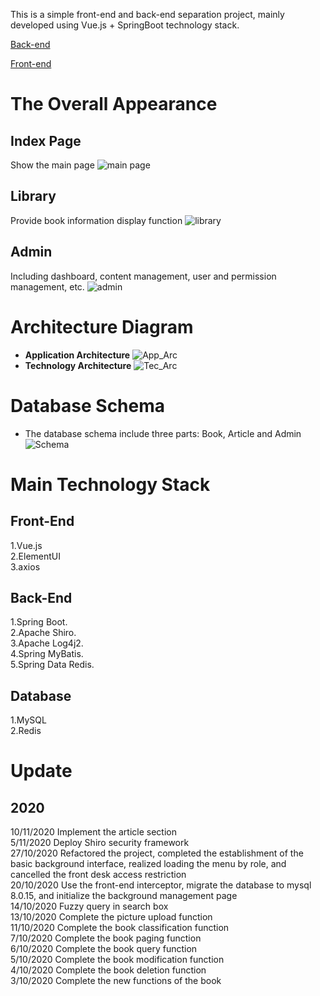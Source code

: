 This is a simple front-end and back-end separation project, mainly developed using Vue.js + SpringBoot technology stack.


[Back-end](https://github.com/diandian2710/Library_Spring-Boot)

[Front-end](https://github.com/diandian2710/Library_Vue)



# The Overall Appearance

## Index Page
Show the main page
![main page](https://raw.githubusercontent.com/diandian2710/markdown-photos/main/Blog/main%20page.png)


## Library

Provide book information display function
![library](https://raw.githubusercontent.com/diandian2710/markdown-photos/main/Blog/library.png)





## Admin

Including dashboard, content management, user and permission management, etc.
![admin](https://raw.githubusercontent.com/diandian2710/markdown-photos/main/Blog/role%20management.png)
# Architecture Diagram

- **Application Architecture**
![App_Arc](https://raw.githubusercontent.com/diandian2710/markdown-photos/main/Blog/20201106212105469_1538190509.png)
- **Technology Architecture**
![Tec_Arc](https://raw.githubusercontent.com/diandian2710/markdown-photos/main/Blog/20201106123909768_600040565.png)

# Database Schema 
- The database schema include three parts: Book, Article and Admin 
![Schema](https://raw.githubusercontent.com/diandian2710/markdown-photos/main/Blog/schema.png)
# Main Technology Stack

## Front-End

1.Vue.js  
2.ElementUI  
3.axios  

## Back-End

1.Spring Boot.  
2.Apache Shiro.  
3.Apache Log4j2.  
4.Spring MyBatis.  
5.Spring Data Redis.  

## Database

1.MySQL  
2.Redis  



# Update

## 2020
10/11/2020 Implement the article section  
5/11/2020 Deploy Shiro security framework  
27/10/2020 Refactored the project, completed the establishment of the basic background interface, realized loading the menu by role, and cancelled the front desk access restriction  
20/10/2020 Use the front-end interceptor, migrate the database to mysql 8.0.15, and initialize the background management page  
14/10/2020 Fuzzy query in search box  
13/10/2020 Complete the picture upload function  
11/10/2020 Complete the book classification function  
7/10/2020 Complete the book paging function  
6/10/2020 Complete the book query function  
5/10/2020 Complete the book modification function  
4/10/2020 Complete the book deletion function  
3/10/2020 Complete the new functions of the book  